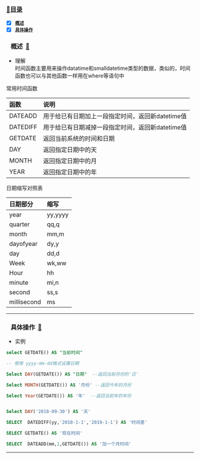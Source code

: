 
### <a  id="top" href="#top">:closed_book:目录 </a>


- [x] <a href="#01">**`概述`**</a>
- [x] <a href="#02">**`具体操作`**</a>

### &nbsp;&nbsp; <a id="01">概述</a>&nbsp;&nbsp;<a href="#top">:blue_book:</a>

* 理解  
时间函数主要用来操作datatime和smalldatetime类型的数据，类似的，时间函数也可以与其他函数一样用在where等语句中

常用时间函数

|函数|说明|
|:--|:--|
DATEADD|用于给已有日期加上一段指定时间，返回新datetime值
DATEDIFF|用于给已有日期减掉一段指定时间，返回新datetime值
GETDATE|返回当前系统的时间和日期
DAY|返回指定日期中的天
MONTH|返回指定日期中的月
YEAR|返回指定日期中的年




日期缩写对照表

|日期部分|缩写|
|:--|:--|
year|yy,yyyy
quarter|qq,q
month|mm,m
dayofyear|dy,y
day|dd,d
Week|wk,ww
Hour|hh
minute|mi,n
second|ss,s
millisecond|ms

---
### &nbsp;&nbsp; <a id="02">具体操作</a>&nbsp;&nbsp;<a href="#top">:blue_book:</a>

* 实例
```SQL
select GETDATE() AS "当前时间"

-- 使用 yyyy-mm-dd格式设置日期

Select DAY(GETDATE()) AS "日期"  --返回当前月份的'日'

Select MONTH(GETDATE()) AS '月份' --返回今年的月份

Select Year(GETDATE()) AS '年'  --返回当前年的年份


Select DAY('2018-09-30') AS '天'

SELECT  DATEDIFF(yy,'2018-1-1','2019-1-1') AS '时间差'

SELECT GETDATE() AS '现在时间'

SELECT  DATEADD(mm,1,GETDATE()) AS '加一个月时间'	

```

---















